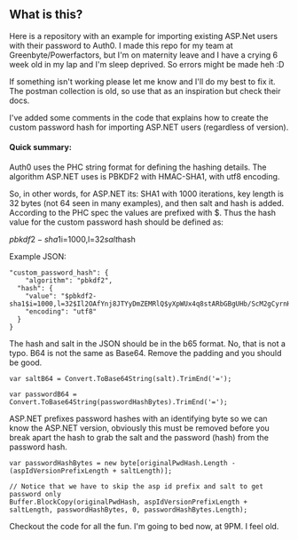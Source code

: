 ## What is this?
Here is a repository with an example for importing existing ASP.Net users with their password to Auth0. I made this repo for my team at Greenbyte/Powerfactors, but I'm on maternity leave and I have a crying 6 week old in my lap and I'm sleep deprived. So errors might be made heh :D

If something isn't working please let me know and I'll do my best to fix it. The postman collection is old, so use that as an inspiration but check their docs.

I've added some comments in the code that explains how to create the custom password hash for importing ASP.NET users (regardless of version). 

#### Quick summary:
Auth0 uses the PHC string format for defining the hashing details. The algorithm ASP.NET uses is PBKDF2 with HMAC-SHA1, with utf8 encoding.

So, in other words, for ASP.NET its:
SHA1 with 1000 iterations, key length is 32 bytes (not 64 seen in many examples), and then salt and hash is added. According to the PHC spec the values are prefixed with $. 
Thus the hash value for the custom password hash should be defined as:

$pbkdf2-sha1$i=1000,l=32$salt$hash

Example JSON:

```
"custom_password_hash": {
    "algorithm": "pbkdf2",
  "hash": {
    "value": "$pbkdf2-sha1$i=1000,l=32$Il2OAfYnj8JTYyDmZEMRlQ$yXpWUx4q8stARbGBgUHb/ScM2gCyrnHx7PCbtKN6Jik",
    "encoding": "utf8"
  }
}
```

The hash and salt in the JSON should be in the b65 format. No, that is not a typo. B64 is not the same as Base64. Remove the padding and you should be good.

```
var saltB64 = Convert.ToBase64String(salt).TrimEnd('=');

var passwordB64 = Convert.ToBase64String(passwordHashBytes).TrimEnd('=');
```

ASP.NET prefixes password hashes with an identifying byte so we can know the ASP.NET version, obviously this must be removed before you break apart the hash to grab the salt and the password (hash) from the password hash.

```
var passwordHashBytes = new byte[originalPwdHash.Length - (aspIdVersionPrefixLength + saltLength)];

// Notice that we have to skip the asp id prefix and salt to get password only
Buffer.BlockCopy(originalPwdHash, aspIdVersionPrefixLength + saltLength, passwordHashBytes, 0, passwordHashBytes.Length);
```

Checkout the code for all the fun. I'm going to bed now, at 9PM. I feel old.

